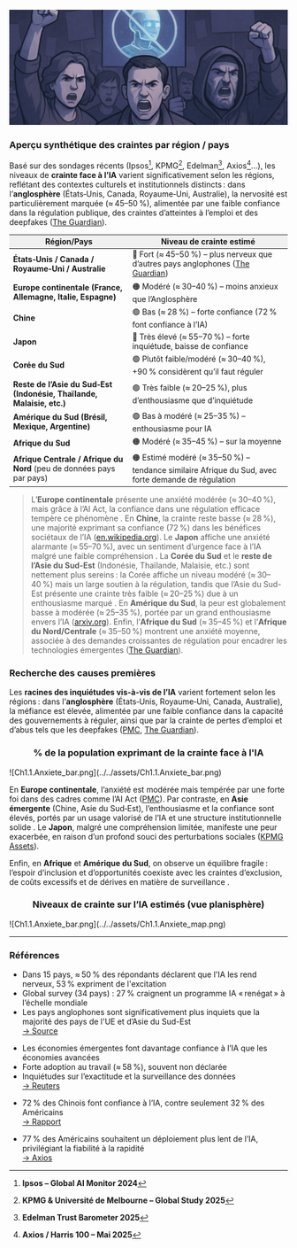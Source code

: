 ![societe2.png](../../assets/banner/societe2.png)

### **Aperçu synthétique des craintes par région / pays**

Basé sur des sondages récents (Ipsos[^1], KPMG[^2], Edelman[^3], Axios[^4]…), les niveaux de **crainte face à l’IA** varient significativement selon les régions, reflétant des contextes culturels et institutionnels distincts : dans l’**anglosphère** (États‑Unis, Canada, Royaume‑Uni, Australie), la nervosité est particulièrement marquée (≈ 45–50 %), alimentée par une faible confiance dans la régulation publique, des craintes d’atteintes à l’emploi et des deepfakes ([The Guardian](https://www.theguardian.com/technology/2025/jun/05/english-speaking-countries-more-nervous-about-rise-of-ai-polls-suggest?utm_source=chatgpt.com)).

<table>
  <thead>
    <tr style="background-color: #f0f0f0;">
      <th style="text-align: center;"><strong>Région/Pays</strong></th>
      <th style="text-align: center;"><strong>Niveau de crainte estimé</strong></th>
    </tr>
  </thead>
  <tbody>
    <tr>
      <td><strong>États‑Unis / Canada / Royaume‑Uni / Australie</strong></td>
      <td>🔴 Fort (≈ 45–50 %) – plus nerveux que d’autres pays anglophones (<a href="https://www.theguardian.com/technology/2025/jun/05/english-speaking-countries-more-nervous-about-rise-of-ai-polls-suggest?utm_source=chatgpt.com">The Guardian</a>)</td>
    </tr>
    <tr>
      <td><strong>Europe continentale (France, Allemagne, Italie, Espagne)</strong></td>
      <td>🟠 Modéré (≈ 30–40 %) – moins anxieux que l’Anglosphère</td>
    </tr>
    <tr>
      <td><strong>Chine</strong></td>
      <td>🟢 Bas (≈ 28 %) – forte confiance (72 % font confiance à l’IA)</td>
    </tr>
    <tr>
      <td><strong>Japon</strong></td>
      <td>🔴 Très élevé (≈ 55–70 %) – forte inquiétude, baisse de confiance</td>
    </tr>
    <tr>
      <td><strong>Corée du Sud</strong></td>
      <td>🟢 Plutôt faible/modéré (≈ 30–40 %), +90 % considèrent qu’il faut réguler</td>
    </tr>
    <tr>
      <td><strong>Reste de l’Asie du Sud‑Est (Indonésie, Thaïlande, Malaisie, etc.)</strong></td>
      <td>🟢 Très faible (≈ 20–25 %), plus d’enthousiasme que d’inquiétude</td>
    </tr>
    <tr>
      <td><strong>Amérique du Sud (Brésil, Mexique, Argentine)</strong></td>
      <td>🟢 Bas à modéré (≈ 25–35 %) – enthousiasme pour IA</td>
    </tr>
    <tr>
      <td><strong>Afrique du Sud</strong></td>
      <td>🟠 Modéré (≈ 35–45 %) – sur la moyenne</td>
    </tr>
    <tr>
      <td><strong>Afrique Centrale / Afrique du Nord</strong> (peu de données pays par pays)</td>
      <td>🟠 Estimé modéré (≈ 35–50 %) – tendance similaire Afrique du Sud, avec forte demande de régulation</td>
    </tr>
  </tbody>
</table>

> L’**Europe continentale** présente une anxiété modérée (≈ 30–40 %), mais grâce à l’AI Act, la confiance dans une régulation efficace tempère ce phénomène . En **Chine**, la crainte reste basse (≈ 28 %), une majorité exprimant sa confiance (72 %) dans les bénéfices sociétaux de l’IA ([en.wikipedia.org](https://en.wikipedia.org/wiki/Artificial_intelligence?utm_source=chatgpt.com)). Le **Japon** affiche une anxiété alarmante (≈ 55–70 %), avec un sentiment d’urgence face à l’IA malgré une faible compréhension . La **Corée du Sud** et le **reste de l’Asie du Sud-Est** (Indonésie, Thaïlande, Malaisie, etc.) sont nettement plus sereins : la Corée affiche un niveau modéré (≈ 30–40 %) mais un large soutien à la régulation, tandis que l’Asie du Sud-Est présente une crainte très faible (≈ 20–25 %) due à un enthousiasme marqué . En **Amérique du Sud**, la peur est globalement basse à modérée (≈ 25–35 %), portée par un grand enthousiasme envers l’IA ([arxiv.org](https://arxiv.org/abs/2505.08841?utm_source=chatgpt.com)). Enfin, l’**Afrique du Sud** (≈ 35–45 %) et l’**Afrique du Nord/Centrale** (≈ 35–50 %) montrent une anxiété moyenne, associée à des demandes croissantes de régulation pour encadrer les technologies émergentes ([The Guardian](https://www.theguardian.com/technology/2025/jun/05/english-speaking-countries-more-nervous-about-rise-of-ai-polls-suggest?utm_source=chatgpt.com)).


### **Recherche des causes premières**

Les **racines des inquiétudes vis-à-vis de l’IA** varient fortement selon les régions : dans l’**anglosphère** (États‑Unis, Royaume‑Uni, Canada, Australie), la méfiance est élevée, alimentée par une faible confiance dans la capacité des gouvernements à réguler, ainsi que par la crainte de pertes d’emploi et d’abus tels que les deepfakes ([PMC](https://pmc.ncbi.nlm.nih.gov/articles/PMC11250763/?utm_source=chatgpt.com), [The Guardian](https://www.theguardian.com/technology/2025/jun/05/english-speaking-countries-more-nervous-about-rise-of-ai-polls-suggest?utm_source=chatgpt.com)).

<div style="text-align: center;">
<h3>% de la population exprimant de la crainte face à l'IA</h3>
</div>
![Ch1.1.Anxiete_bar.png](../../assets/Ch1.1.Anxiete_bar.png)

En **Europe continentale**, l’anxiété est modérée mais tempérée par une forte foi dans des cadres comme l’AI Act ([PMC](https://pmc.ncbi.nlm.nih.gov/articles/PMC11250763/?utm_source=chatgpt.com)). Par contraste, en **Asie émergente** (Chine, Asie du Sud‑Est), l’enthousiasme et la confiance sont élevés, portés par un usage valorisé de l’IA et une structure institutionnelle solide . Le **Japon**, malgré une compréhension limitée, manifeste une peur exacerbée, en raison d’un profond souci des perturbations sociales ([KPMG Assets](https://assets.kpmg.com/content/dam/kpmgsites/xx/pdf/2025/05/trust-attitudes-and-use-of-ai-global-report.pdf.coredownload.inline.pdf?utm_source=chatgpt.com)).

Enfin, en **Afrique** et **Amérique du Sud**, on observe un équilibre fragile : l’espoir d’inclusion et d’opportunités coexiste avec les craintes d’exclusion, de coûts excessifs et de dérives en matière de surveillance .

<div style="text-align: center;">
<h3>Niveaux de crainte sur l’IA estimés (vue planisphère)</h3>
</div>
![Ch1.1.Anxiete_bar.png](../../assets/Ch1.1.Anxiete_map.png)

---

### Références

[^1]: **Ipsos – Global AI Monitor 2024**
- Dans 15 pays, ≈ 50 % des répondants déclarent que l'IA les rend nerveux, 53 % expriment de l'excitation
- Global survey (34 pays) : 27 % craignent un programme IA « renégat » à l’échelle mondiale
- Les pays anglophones sont significativement plus inquiets que la majorité des pays de l'UE et d’Asie du Sud-Est  
  [→ Source](https://www.ipsos.com/en/ipsos-ai-monitor-2024-changing-attitudes-and-feelings-about-ai-and-future-it-will-bring?utm_source=chatgpt.com)

[^2]: **KPMG & Université de Melbourne – Global Study 2025**
- Les économies émergentes font davantage confiance à l’IA que les économies avancées
- Forte adoption au travail (≈ 58 %), souvent non déclarée
- Inquiétudes sur l’exactitude et la surveillance des données  
  [→ Reuters](https://www.reuters.com/business/emerging-economies-lead-way-ai-trust-survey-shows-2025-04-28/?utm_source=chatgpt.com)

[^3]: **Edelman Trust Barometer 2025**
- 72 % des Chinois font confiance à l’IA, contre seulement 32 % des Américains  
  [→ Rapport](https://www.edelman.de/sites/g/files/aatuss401/files/2025-01/2025%20Edelman%20Trust%20Barometer_Germany%20Report.pdf?utm_source=chatgpt.com)

[^4]: **Axios / Harris 100 – Mai 2025**
- 77 % des Américains souhaitent un déploiement plus lent de l’IA, privilégiant la fiabilité à la rapidité  
  [→ Axios](https://www.axios.com/2025/05/27/ai-harris-100-poll-move-slow?utm_source=chatgpt.com)

